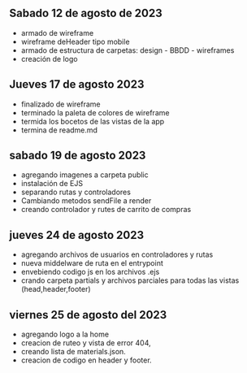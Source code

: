 ## Sabado 12 de agosto de 2023


- armado de wireframe
- wireframe deHeader tipo mobile
- armado de estructura de carpetas: design - BBDD - wireframes
- creación de logo  

## Jueves 17 de agosto 2023

- finalizado de wireframe
- terminado la paleta de colores de wireframe
- termida los bocetos de las vistas de la app
- termina de readme.md 

## sabado 19 de agosto 2023

- agregando imagenes a carpeta public
- instalación de  EJS
- separando rutas y controladores
- Cambiando metodos sendFile a render 
- creando controlador y rutes de carrito de compras

## jueves 24 de agosto 2023

- agregando archivos de usuarios en controladores y rutas
- nueva middelware de ruta en el entrypoint
- envebiendo codigo js en los archivos .ejs
- crando carpeta partials y archivos parciales para todas las vistas (head,header,footer)

## viernes 25 de agosto del 2023

- agregando logo a la home 
- creacion de ruteo y vista de error 404, 
- creando lista de materials.json.
- creacion de codigo en header y footer.